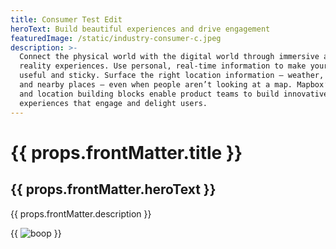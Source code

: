 ```yaml
---
title: Consumer Test Edit
heroText: Build beautiful experiences and drive engagement
featuredImage: /static/industry-consumer-c.jpeg
description: >-
  Connect the physical world with the digital world through immersive augmented
  reality experiences. Use personal, real-time information to make your apps
  useful and sticky. Surface the right location information — weather, traffic,
  and nearby places — even when people aren’t looking at a map. Mapbox’s mapping
  and location building blocks enable product teams to build innovative
  experiences that engage and delight users.
---
```


# {{ props.frontMatter.title }}

## {{ props.frontMatter.heroText }}

{{ props.frontMatter.description }}

{{
  <img src={props.frontMatter.featuredImage} alt="boop" />
}}

